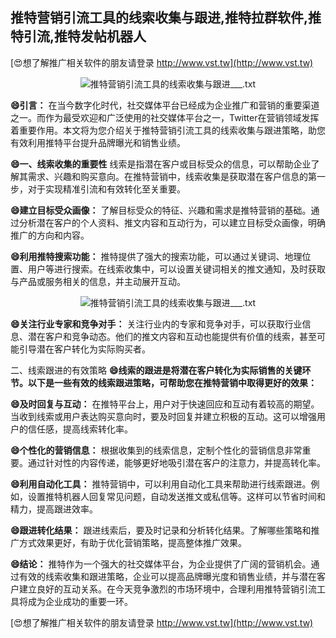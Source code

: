 ## **推特营销引流工具的线索收集与跟进,推特拉群软件,推特引流,推特发帖机器人**

[😍想了解推广相关软件的朋友请登录 http://www.vst.tw](http://www.vst.tw)

 <center><img src="https://vst.tw/MP4/tuiguang/png/3.png" alt="推特营销引流工具的线索收集与跟进___.txt"></center>

**😄引言：**
在当今数字化时代，社交媒体平台已经成为企业推广和营销的重要渠道之一。而作为最受欢迎和广泛使用的社交媒体平台之一，Twitter在营销领域发挥着重要作用。本文将为您介绍关于推特营销引流工具的线索收集与跟进策略，助您有效利用推特平台提升品牌曝光和销售业绩。

**😄一、线索收集的重要性**
线索是指潜在客户或目标受众的信息，可以帮助企业了解其需求、兴趣和购买意向。在推特营销中，线索收集是获取潜在客户信息的第一步，对于实现精准引流和有效转化至关重要。

**😄建立目标受众画像：**
了解目标受众的特征、兴趣和需求是推特营销的基础。通过分析潜在客户的个人资料、推文内容和互动行为，可以建立目标受众画像，明确推广的方向和内容。

**😄利用推特搜索功能：**
推特提供了强大的搜索功能，可以通过关键词、地理位置、用户等进行搜索。在线索收集中，可以设置关键词相关的推文通知，及时获取与产品或服务相关的信息，并主动展开互动。

 <center><img src="https://vst.tw/MP4/tuiguang/png/2.png" alt="推特营销引流工具的线索收集与跟进___.txt"></center>

**😄关注行业专家和竞争对手：**
关注行业内的专家和竞争对手，可以获取行业信息、潜在客户和竞争动态。他们的推文内容和互动也能提供有价值的线索，甚至可能引导潜在客户转化为实际购买者。

二、线索跟进的有效策略
**😄线索的跟进是将潜在客户转化为实际销售的关键环节。以下是一些有效的线索跟进策略，可帮助您在推特营销中取得更好的效果：**

**😄及时回复与互动：**
在推特平台上，用户对于快速回应和互动有着较高的期望。当收到线索或用户表达购买意向时，要及时回复并建立积极的互动。这可以增强用户的信任感，提高线索转化率。

**😄个性化的营销信息：**
根据收集到的线索信息，定制个性化的营销信息非常重要。通过针对性的内容传递，能够更好地吸引潜在客户的注意力，并提高转化率。

**😄利用自动化工具：**
推特营销中，可以利用自动化工具来帮助进行线索跟进。例如，设置推特机器人回复常见问题，自动发送推文或私信等。这样可以节省时间和精力，提高跟进效率。

**😄跟进转化结果：**
跟进线索后，要及时记录和分析转化结果。了解哪些策略和推广方式效果更好，有助于优化营销策略，提高整体推广效果。

**😄结论：**
推特作为一个强大的社交媒体平台，为企业提供了广阔的营销机会。通过有效的线索收集和跟进策略，企业可以提高品牌曝光度和销售业绩，并与潜在客户建立良好的互动关系。在今天竞争激烈的市场环境中，合理利用推特营销引流工具将成为企业成功的重要一环。

[😍想了解推广相关软件的朋友请登录 http://www.vst.tw](http://www.vst.tw)



